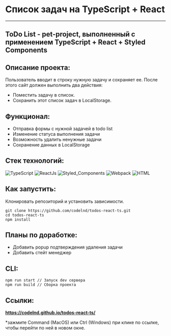 # Список задач на TypeScript + React

***

## ToDo List - pet-project, выполненный с применением TypeScript + React + Styled Components

## Описание проекта:

Пользователь вводит в строку нужную задачу и сохраняет ее. После этого сайт должен выполнить два действия:

- Поместить задачу в список.
- Сохранить этот список задач в LocalStorage.


## Функционал:
- Отправка формы с нужной задачей в todo list
- Изменение статуса выполнения задачи
- Возможность удалить ненужные задачи
- Сохранение данных в LocalStorage


## Стек технологий:
![TypeScript](https://img.shields.io/badge/-typescript-000?style=for-the-badge&logo=typescript)
![ReactJs](https://img.shields.io/badge/-React-000?style=for-the-badge&logo=react)
![Styled_Components](https://img.shields.io/badge/-Styled_Components-000?style=for-the-badge&logo=styledcomponents)
![Webpack](https://img.shields.io/badge/-webpack-000?style=for-the-badge&logo=webpack)
![HTML](https://img.shields.io/badge/-HTML-000?style=for-the-badge&logo=html5)


## Как запустить:
Клонировать репозиторий и установить зависимости.
```
git clone https://github.com/codelnd/todos-react-ts.git
cd todos-react-ts
npm install
```

## Планы по доработке:
- Добавить popup подтверждения удаления задачи
- Добавить стейт менеджер


## CLI:
```
npm run start // Запуск dev сервера
npm run build // Сборка проекта
```

## Ссылки:

**https://codelnd.github.io/todos-react-ts/**

*зажмите Command (MacOS) или Ctrl (Windows) при клике по ссылке, чтобы перейти по ней в новом окне.



